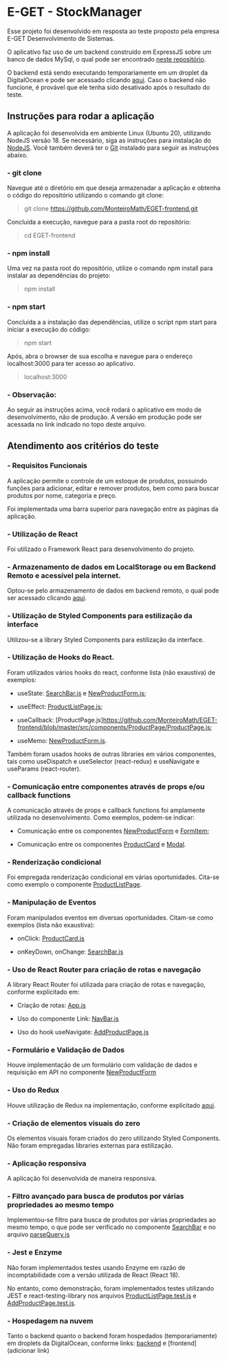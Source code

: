 # E-GET - StockManager

Esse projeto foi desenvolvido em resposta ao teste proposto pela empresa E-GET Desenvolvimento de Sistemas.

O aplicativo faz uso de um backend construído em ExpressJS sobre um banco de dados MySql, o qual pode ser encontrado [neste repositório](https://github.com/MonteiroMath/EGET-test-backend).

O backend está sendo executando temporariamente em um droplet da DigitalOcean e pode ser acessado clicando [aqui](http://159.89.178.109:8080). Caso o backend não funcione, é provável que ele tenha sido desativado após o resultado do teste.

## Instruções para rodar a aplicação

A aplicação foi desenvolvida em ambiente Linux (Ubuntu 20), utilizando NodeJS versão 18. Se necessário, siga as instruções para instalação do [NodeJS](https://nodejs.org/en/). Você também deverá ter o [Git](https://git-scm.com/book/en/v2/Getting-Started-Installing-Git) instalado para seguir as instruções abaixo.

### - git clone

Navegue até o diretório em que deseja armazenadar a aplicação e obtenha o código do repositório utilizando o comando git clone:

> git clone https://github.com/MonteiroMath/EGET-frontend.git

Concluída a execução, navegue para a pasta root do repositório:

> cd EGET-frontend

### - npm install

Uma vez na pasta root do repositório, utilize o comando npm install para instalar as dependências do projeto:

> npm install

### - npm start

Concluída a a instalação das dependências, utilize o script npm start para iniciar a execução do código:

> npm start

Após, abra o browser de sua escolha e navegue para o endereço localhost:3000 para ter acesso ao aplicativo.

> localhost:3000

### - Observação:

Ao seguir as instruções acima, você rodará o aplicativo em modo de desenvolvimento, não de produção. A versão em produção pode ser acessada no link indicado no topo deste arquivo.

## Atendimento aos critérios do teste

### - Requisitos Funcionais

A aplicação permite o controle de um estoque de produtos, possuindo funções para adicionar, editar e remover produtos, bem como para buscar produtos por nome, categoria e preço.

Foi implementada uma barra superior para navegação entre as páginas da aplicação.

### - Utilização de React

Foi utilizado o Framework React para desenvolvimento do projeto.

### - Armazenamento de dados em LocalStorage ou em Backend Remoto e acessível pela internet.

Optou-se pelo armazenamento de dados em backend remoto, o qual pode ser acessado clicando [aqui](http://159.89.178.109:8080).

### - Utilização de Styled Components para estilização da interface

Utilizou-se a library Styled Components para estilização da interface.

### - Utilização de Hooks do React.

Foram utilizados vários hooks do react, conforme lista (não exaustiva) de exemplos:

- useState: [SearchBar.js](https://github.com/MonteiroMath/EGET-frontend/blob/master/src/components/ProductListPage/SearchBar/SearchBar.js) e [NewProductForm.js](https://github.com/MonteiroMath/EGET-frontend/blob/master/src/components/AddProductPage/NewProductForm/NewProductForm.js);

- useEffect: [ProductListPage.js](https://github.com/MonteiroMath/EGET-frontend/blob/master/src/components/ProductListPage/ProductListPage.js);

- useCallback: [ProductPage.js]https://github.com/MonteiroMath/EGET-frontend/blob/master/src/components/ProductPage/ProductPage.js;

- useMemo: [NewProductForm.js](https://github.com/MonteiroMath/EGET-frontend/blob/master/src/components/AddProductPage/NewProductForm/NewProductForm.js).

Também foram usados hooks de outras libraries em vários componentes, tais como useDispatch e useSelector (react-redux) e useNavigate e useParams (react-router).

### - Comunicação entre componentes através de props e/ou callback functions

A comunicação através de props e callback functions foi amplamente utilizada no desenvolvimento. Como exemplos, podem-se indicar:

- Comunicação entre os componentes [NewProductForm](https://github.com/MonteiroMath/EGET-frontend/blob/master/src/components/AddProductPage/NewProductForm/NewProductForm.js) e [FormItem](https://github.com/MonteiroMath/EGET-frontend/blob/master/src/components/AddProductPage/NewProductForm/FormItem/FormItem.js);

- Comunicação entre os componentes [ProductCard](https://github.com/MonteiroMath/EGET-frontend/blob/master/src/components/ProductListPage/ProductList/ProductCard/ProductCard.js) e [Modal](https://github.com/MonteiroMath/EGET-frontend/blob/master/src/components/Shared/Modal/Modal.js).

### - Renderização condicional

Foi empregada renderização condicional em várias oportunidades. Cita-se como exemplo o componente [ProductListPage](https://github.com/MonteiroMath/EGET-frontend/blob/master/src/components/ProductListPage/ProductListPage.js).

### - Manipulação de Eventos

Foram manipulados eventos em diversas oportunidades. Citam-se como exemplos (lista não exaustiva):

- onClick: [ProductCard.js](https://github.com/MonteiroMath/EGET-frontend/blob/master/src/components/ProductListPage/ProductList/ProductCard/ProductCard.js)

- onKeyDown, onChange: [SearchBar.js](https://github.com/MonteiroMath/EGET-frontend/blob/master/src/components/ProductListPage/SearchBar/SearchBar.js)

### - Uso de React Router para criação de rotas e navegação

A library React Router foi utilizada para criação de rotas e navegação, conforme explicitado em:

- Criação de rotas: [App.js](https://github.com/MonteiroMath/EGET-frontend/blob/master/src/App.js)

- Uso do componente Link: [NavBar.js](https://github.com/MonteiroMath/EGET-frontend/blob/master/src/components/Shared/Navbar/Navbar.js)

- Uso do hook useNavigate: [AddProductPage.js](https://github.com/MonteiroMath/EGET-frontend/blob/master/src/components/AddProductPage/AddProductPage.js)

### - Formulário e Validação de Dados

Houve implementação de um formulário com validação de dados e requisição em API no componente [NewProductForm](https://github.com/MonteiroMath/EGET-frontend/blob/master/src/components/AddProductPage/NewProductForm/NewProductForm.js)

### - Uso do Redux

Houve utilização de Redux na implementação, conforme explicitado [aqui](https://github.com/MonteiroMath/EGET-frontend/tree/master/src/store).

### - Criação de elementos visuais do zero

Os elementos visuais foram criados do zero utilizando Styled Components. Não foram empregadas libraries externas para estilização.

### - Aplicação responsiva

A aplicação foi desenvolvida de maneira responsiva.

### - Filtro avançado para busca de produtos por várias propriedades ao mesmo tempo

Implementou-se filtro para busca de produtos por várias propriedades ao mesmo tempo, o que pode ser verificado no componente [SearchBar](https://github.com/MonteiroMath/EGET-frontend/blob/master/src/components/ProductListPage/SearchBar/SearchBar.js) e no arquivo [parseQuery.js](https://github.com/MonteiroMath/EGET-frontend/blob/master/src/components/ProductListPage/SearchBar/utils/parseQuery.js)

### - Jest e Enzyme

Não foram implementados testes usando Enzyme em razão de incomptabilidade com a versão utilizada de React (React 18).

No entanto, como demonstração, foram implementados testes utilizando JEST e react-testing-library nos arquivos [ProductListPage.test.js](https://github.com/MonteiroMath/EGET-frontend/blob/master/src/components/ProductListPage/ProductListPage.test.js) e [AddProductPage.test.js](https://github.com/MonteiroMath/EGET-frontend/blob/master/src/components/AddProductPage/AddProductPage.test.js).

### - Hospedagem na nuvem

Tanto o backend quanto o backend foram hospedados (temporariamente) em droplets da DigitalOcean, conforme links: [backend](http://159.89.178.109:8080) e [frontend](adicionar link)
